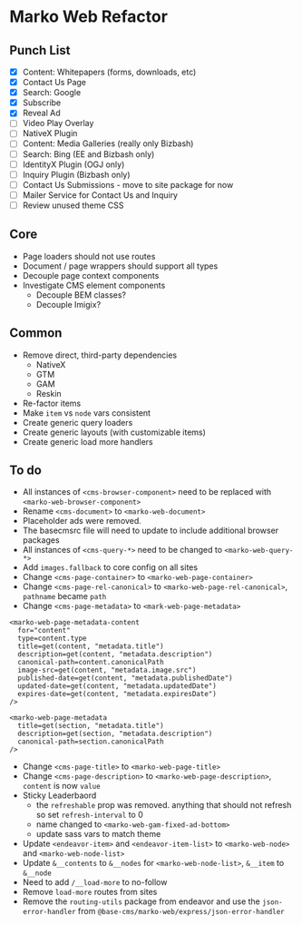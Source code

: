 # Marko Web Refactor

## Punch List
- [x] Content: Whitepapers (forms, downloads, etc)
- [x] Contact Us Page
- [x] Search: Google
- [x] Subscribe
- [x] Reveal Ad
- [ ] Video Play Overlay
- [ ] NativeX Plugin
- [ ] Content: Media Galleries (really only Bizbash)
- [ ] Search: Bing (EE and Bizbash only)
- [ ] IdentityX Plugin (OGJ only)
- [ ] Inquiry Plugin (Bizbash only)
- [ ] Contact Us Submissions - move to site package for now
- [ ] Mailer Service for Contact Us and Inquiry
- [ ] Review unused theme CSS

## Core
- Page loaders should not use routes
- Document / page wrappers should support all types
- Decouple page context components
- Investigate CMS element components
  - Decouple BEM classes?
  - Decouple Imigix?

## Common
- Remove direct, third-party dependencies
  - NativeX
  - GTM
  - GAM
  - Reskin
- Re-factor items
- Make `item` vs `node` vars consistent
- Create generic query loaders
- Create generic layouts (with customizable items)
- Create generic load more handlers


## To do
- All instances of `<cms-browser-component>` need to be replaced with `<marko-web-browser-component>`
- Rename `<cms-document>` to `<marko-web-document>`
- Placeholder ads were removed.
- The basecmsrc file will need to update to include additional browser packages
- All instances of `<cms-query-*>` need to be changed to `<marko-web-query-*>`
- Add `images.fallback` to core config on all sites
- Change `<cms-page-container>` to `<marko-web-page-container>`
- Change `<cms-page-rel-canonical>` to `<marko-web-page-rel-canonical>`, `pathname` became `path`
- Change `<cms-page-metadata>` to `<mark-web-page-metadata>`
```marko
<marko-web-page-metadata-content
  for="content"
  type=content.type
  title=get(content, "metadata.title")
  description=get(content, "metadata.description")
  canonical-path=content.canonicalPath
  image-src=get(content, "metadata.image.src")
  published-date=get(content, "metadata.publishedDate")
  updated-date=get(content, "metadata.updatedDate")
  expires-date=get(content, "metadata.expiresDate")
/>

<marko-web-page-metadata
  title=get(section, "metadata.title")
  description=get(section, "metadata.description")
  canonical-path=section.canonicalPath
/>
```
- Change `<cms-page-title>` to `<marko-web-page-title>`
- Change `<cms-page-description>` to `<marko-web-page-description>`, `content` is now `value`
- Sticky Leaderbaord
  - the `refreshable` prop was removed. anything that should not refresh so set `refresh-interval` to 0
  - name changed to `<marko-web-gam-fixed-ad-bottom>`
  - update sass vars to match theme
- Update `<endeavor-item>` and `<endeavor-item-list>` to `<marko-web-node>` and `<marko-web-node-list>`
- Update `&__contents` to `&__nodes` for `<marko-web-node-list>`, `&__item` to `&__node`
- Need to add `/__load-more` to no-follow
- Remove `load-more` routes from sites
- Remove the `routing-utils` package from endeavor and use the `json-error-handler` from `@base-cms/marko-web/express/json-error-handler`
